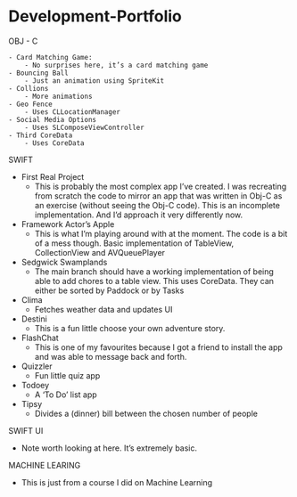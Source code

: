 # Development-Portfolio
 


OBJ - C

    - Card Matching Game: 
        - No surprises here, it’s a card matching game
    - Bouncing Ball
        - Just an animation using SpriteKit
    - Collions
        - More animations
    - Geo Fence
        - Uses CLLocationManager
    - Social Media Options
        - Uses SLComposeViewController
    - Third CoreData
        - Uses CoreData


SWIFT 


- First Real Project
    - This is probably the most complex app I’ve created. I was recreating from scratch the code to mirror an app that was written in Obj-C as an exercise (without seeing the Obj-C code). This is an incomplete implementation. And I’d approach it very differently now. 
- Framework Actor’s Apple
    - This is what I’m playing around with at the moment. The code is a bit of a mess though. Basic implementation of TableView, CollectionView and AVQueuePlayer
- Sedgwick Swamplands
    - The main branch should have a working implementation of being able to add chores to a table view. This uses CoreData. They can either be sorted by Paddock or by Tasks
- Clima
    - Fetches weather data and updates UI 
- Destini
    - This is a fun little choose your own adventure story.
- FlashChat
    - This is one of my favourites because I got a friend to install the app and was able to message back and forth. 
- Quizzler
    - Fun little quiz app
- Todoey
    - A ‘To Do’ list app
- Tipsy
    - Divides a (dinner) bill between the chosen number of people


SWIFT UI
- Note worth looking at here. It’s extremely basic.

MACHINE LEARING
- This is just from a course I did on Machine Learning
